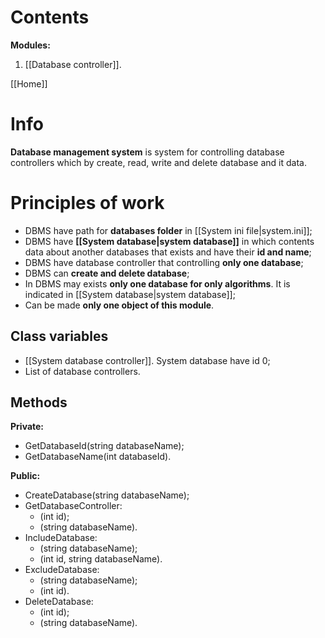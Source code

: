 # Contents
**Modules:**
1. [[Database controller]].

[[Home]]

# Info
**Database management system** is system for controlling database controllers which by create, read, write and delete database and it data.

# Principles of work
- DBMS have path for **databases folder** in [[System ini file|system.ini]];
- DBMS have **[[System database|system database]]** in which contents data about another databases that exists and have their **id and name**;
- DBMS have database controller that controlling **only one database**;
- DBMS can **create and delete database**;
- In DBMS may exists **only one database for only algorithms**. It is indicated in [[System database|system database]];
- Can be made **only one object of this module**.

## Class variables
- [[System database controller]].  System database have id 0;
- List of database controllers.

## Methods
**Private:**
- GetDatabaseId(string databaseName);
- GetDatabaseName(int databaseId).

**Public:**
- CreateDatabase(string databaseName);
- GetDatabaseController:
	- (int id);
	- (string databaseName).
- IncludeDatabase:
	- (string databaseName);
	- (int id, string databaseName).
- ExcludeDatabase:
	- (string databaseName);
	- (int id).
- DeleteDatabase:
	- (int id);
	- (string databaseName).